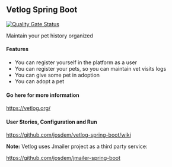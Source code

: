 Vetlog Spring Boot
---------------------------------------

[![Quality Gate Status](https://sonar.josdem.io/api/project_badges/measure?project=com.jos.dem.vetlog%3Avetlog-spring-boot&metric=alert_status)](https://sonar.josdem.io/dashboard?id=com.jos.dem.vetlog%3Avetlog-spring-boot)

Maintain your pet history organized

#### Features

* You can register yourself in the platform as a user
* You can register your pets, so you can maintain vet visits logs
* You can give some pet in adoption
* You can adopt a pet

#### Go here for more information

https://vetlog.org/

#### User Stories, Configuration and Run

https://github.com/josdem/vetlog-spring-boot/wiki

**Note:** Vetlog uses Jmailer project as a third party service:

https://github.com/josdem/jmailer-spring-boot
